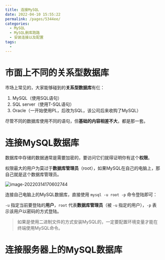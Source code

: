 ```yaml
---
title: 连接MySQL
date: 2022-04-10 15:55:22
permalink: /pages/5344ee/
categories:
  - MySQL
  - MySQL删库跑路
  - 安装连接以及配置
tags:
  - 
---
```

# 市面上不同的关系型数据库

市场上常见的，大家能够碰到的**关系型数据库**有仨：

1. MySQL（使用SQL语句）
2. SQL server（使用T-SQL语句）
3. Oracle（一开始使用PL，后改为SQL，该公司后来收购了MySQL）

尽管不同的数据库使用不同的语句，但**基础的内容相差不大**，都是那一套。 

# 连接MySQL数据库

数据库中存储的数据通常是需要加密的，要访问它们就得证明你有这个**权限**。

权限最大的用户为莫过于**数据库管理员**（root），如果MySQL在自己的电脑上，那自己就是这个数据库管理员。

![image-20220314170602744](https://s2.loli.net/2022/03/14/d1leVQjmWNpyvC3.png)

连接自己电脑上的MySQL数据库，直接使用 `mysql -u root -p` 命令登陆即可：

`-u` 指定当前要登陆的**用户**，`root` 代表**数据库管理员**（被 `-u` 指定的用户），`-p` 表示该用户以密码的方式登陆。

> 如果是使用二进制文件的方式安装MySQL的，一定要配置环境变量才能在终端使用MySQL命令。

# 连接服务器上的MySQL数据库

